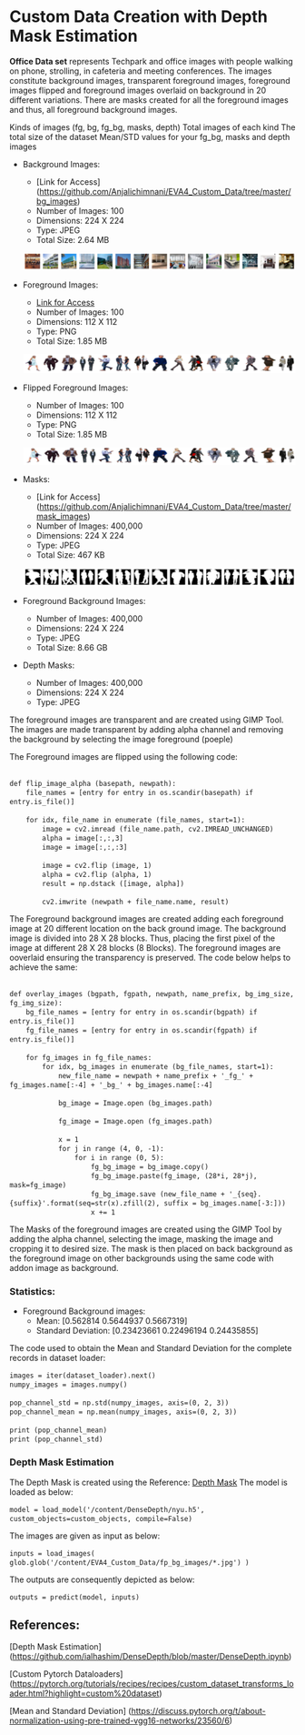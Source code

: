 # Custom Data Creation with Depth Mask Estimation

**Office Data set** represents Techpark and office images with people walking on phone, strolling, in cafeteria and meeting conferences. The images constitute background images, transparent foreground images, foreground images flipped and foreground images overlaid on background in 20 different variations. There are masks created for all the foreground images and thus, all foreground background images.

Kinds of images (fg, bg, fg_bg, masks, depth)
Total images of each kind
The total size of the dataset
Mean/STD values for your fg_bg, masks and depth images

* Background Images:
  * [Link for Access] (https://github.com/Anjalichimnani/EVA4_Custom_Data/tree/master/bg_images)
  * Number of Images: 100
  * Dimensions: 224 X 224
  * Type: JPEG
  * Total Size: 2.64 MB

  ![BG_Images](https://github.com/Anjalichimnani/EVA4_Custom_Data/blob/master/reference_images/bg_images.png)

* Foreground Images:
  * [Link for Access](https://github.com/Anjalichimnani/EVA4_Custom_Data/tree/master/fg_images)
  * Number of Images: 100
  * Dimensions: 112 X 112
  * Type: PNG
  * Total Size: 1.85 MB

  ![FG_Images](https://github.com/Anjalichimnani/EVA4_Custom_Data/blob/master/reference_images/fg_images.png)

* Flipped Foreground Images:
  * Number of Images: 100
  * Dimensions: 112 X 112
  * Type: PNG
  * Total Size: 1.85 MB

  ![Flipped_FG_Images](https://github.com/Anjalichimnani/EVA4_Custom_Data/blob/master/reference_images/fg_images_flip.png)

* Masks:
  * [Link for Access] (https://github.com/Anjalichimnani/EVA4_Custom_Data/tree/master/mask_images)
  * Number of Images: 400,000
  * Dimensions: 224 X 224
  * Type: JPEG
  * Total Size: 467 KB

  ![Mask_Images](https://github.com/Anjalichimnani/EVA4_Custom_Data/blob/master/reference_images/mask_images.png)

* Foreground Background Images:
  * Number of Images: 400,000
  * Dimensions: 224 X 224
  * Type: JPEG
  * Total Size: 8.66 GB



* Depth Masks:
  * Number of Images: 400,000
  * Dimensions: 224 X 224
  * Type: JPEG


The foreground images are transparent and are created using GIMP Tool.
The images are made transparent by adding alpha channel and removing the background by selecting the image foreground (poeple)

The Foreground images are flipped using the following code:
```

def flip_image_alpha (basepath, newpath):
    file_names = [entry for entry in os.scandir(basepath) if entry.is_file()]

    for idx, file_name in enumerate (file_names, start=1):
        image = cv2.imread (file_name.path, cv2.IMREAD_UNCHANGED)
        alpha = image[:,:,3]
        image = image[:,:,:3]

        image = cv2.flip (image, 1)
        alpha = cv2.flip (alpha, 1)
        result = np.dstack ([image, alpha])

        cv2.imwrite (newpath + file_name.name, result)

```

The Foreground background images are created adding each foreground image at 20 different location on the back ground image. The background image is divided into 28 X 28 blocks. Thus, placing the first pixel of the image at different 28 X 28 blocks (8 Blocks). The foreground images are ooverlaid ensuring the transparency is preserved. The code below helps to achieve the same:

```

def overlay_images (bgpath, fgpath, newpath, name_prefix, bg_img_size, fg_img_size):
    bg_file_names = [entry for entry in os.scandir(bgpath) if entry.is_file()]
    fg_file_names = [entry for entry in os.scandir(fgpath) if entry.is_file()]

    for fg_images in fg_file_names:
        for idx, bg_images in enumerate (bg_file_names, start=1):
            new_file_name = newpath + name_prefix + '_fg_' + fg_images.name[:-4] + '_bg_' + bg_images.name[:-4]

            bg_image = Image.open (bg_images.path)

            fg_image = Image.open (fg_images.path)

            x = 1
            for j in range (4, 0, -1):
                for i in range (0, 5):
                    fg_bg_image = bg_image.copy()
                    fg_bg_image.paste(fg_image, (28*i, 28*j), mask=fg_image)
                    fg_bg_image.save (new_file_name + '_{seq}.{suffix}'.format(seq=str(x).zfill(2), suffix = bg_images.name[-3:]))
                    x += 1

```

The Masks of the foreground images are created using the GIMP Tool by adding the alpha channel, selecting the image, masking the image and cropping it to desired size. The mask is then placed on back background as the foreground image on other backgrounds using the same code with addon image as background.

### Statistics:
* Foreground Background images:
  * Mean: [0.562814  0.5644937 0.5667319]
  * Standard Deviation: [0.23423661 0.22496194 0.24435855]

The code used to obtain the Mean and Standard Deviation for the complete records in dataset loader:
```
images = iter(dataset_loader).next()
numpy_images = images.numpy()

pop_channel_std = np.std(numpy_images, axis=(0, 2, 3))
pop_channel_mean = np.mean(numpy_images, axis=(0, 2, 3))

print (pop_channel_mean)
print (pop_channel_std)

```

### Depth Mask Estimation
The Depth Mask is created using the Reference: [Depth Mask](https://github.com/ialhashim/DenseDepth/blob/master/DenseDepth.ipynb)
The model is loaded as below:
```
model = load_model('/content/DenseDepth/nyu.h5', custom_objects=custom_objects, compile=False)
```

The images are given as input as below:
```
inputs = load_images( glob.glob('/content/EVA4_Custom_Data/fp_bg_images/*.jpg') )
```

The outputs are consequently depicted as below:
```
outputs = predict(model, inputs)
```

## References:
[Depth Mask Estimation] (https://github.com/ialhashim/DenseDepth/blob/master/DenseDepth.ipynb)

[Custom Pytorch Dataloaders] (https://pytorch.org/tutorials/recipes/recipes/custom_dataset_transforms_loader.html?highlight=custom%20dataset)

[Mean and Standard Deviation] (https://discuss.pytorch.org/t/about-normalization-using-pre-trained-vgg16-networks/23560/6)
